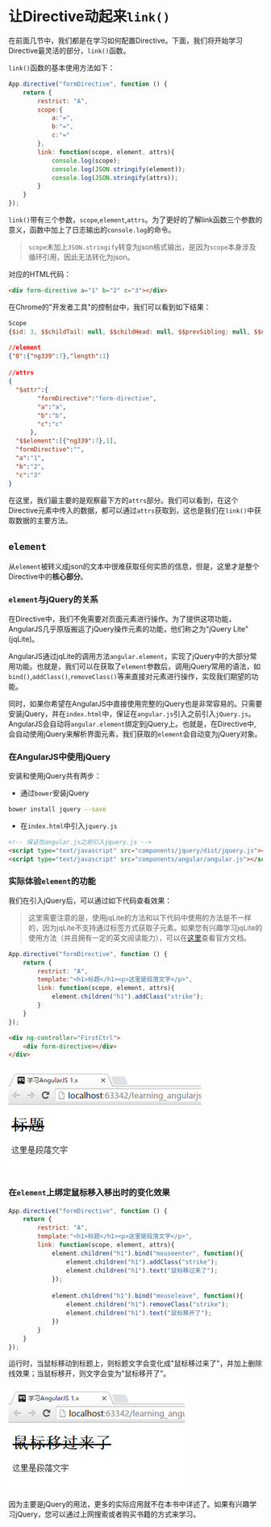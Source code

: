 # 让Directive动起来`link()`
在前面几节中，我们都是在学习如何配置Directive。下面，我们将开始学习Directive最灵活的部分，`link()`函数。

`link()`函数的基本使用方法如下：

```javascript
App.directive("formDirective", function () {
    return {
        restrict: "A",
        scope:{
            a:"=",
            b:"=",
            c:"="
        },
        link: function(scope, element, attrs){
            console.log(scope);
            console.log(JSON.stringify(element));
            console.log(JSON.stringify(attrs));
        }
    }
});
```

`link()`带有三个参数，`scope`,`element`,`attrs`。为了更好的了解link函数三个参数的意义，函数中加上了日志输出的`console.log`的命令。

> `scope`未加上`JSON.stringify`转变为json格式输出，是因为`scope`本身涉及循环引用，因此无法转化为json。

对应的HTML代码：

```html
<div form-directive a="1" b="2" c="3"></div>
```

在Chrome的"开发者工具"的控制台中，我们可以看到如下结果：

```javascript
Scope
{$id: 3, $$childTail: null, $$childHead: null, $$prevSibling: null, $$nextSibling: null…}
```

```json
//element
{"0":{"ng339":7},"length":1}

//attrs
{
  "$attr":{
        "formDirective":"form-directive",
        "a":"a",
        "b":"b",
        "c":"c"
      },
  "$$element":[{"ng339":7},1],
  "formDirective":"",
  "a":"1",
  "b":"2",
  "c":"3"
}
```

在这里，我们最主要的是观察最下方的`attrs`部分。我们可以看到，在这个Directive元素中传入的数据，都可以通过`attrs`获取到，这也是我们在`link()`中获取数据的主要方法。

## `element`
从`element`被转义成json的文本中很难获取任何实质的信息，但是，这里才是整个Directive中的**核心部分**。

### `element`与jQuery的关系
在Directive中，我们不免需要对页面元素进行操作。为了提供这项功能，AngularJS几乎原版搬运了jQuery操作元素的功能，他们称之为"jQuery Lite"(jqLite)。

AngularJS通过jqLite的调用方法`angular.element`，实现了jQuery中的大部分常用功能。也就是，我们可以在获取了`element`参数后，调用jQuery常用的语法，如`bind()`,`addClass()`,`removeClass()`等来直接对元素进行操作，实现我们期望的功能。

同时，如果你希望在AngularJS中直接使用完整的jQuery也是非常容易的。只需要安装jQuery，并在`index.html`中，保证在`angular.js`引入之前引入`jQuery.js`。AngularJS会自动将`angular.element`绑定到jQuery上。也就是，在Directive中,会自动使用jQuery来解析界面元素，我们获取的`element`会自动变为jQuery对象。

### 在AngularJS中使用jQuery
安装和使用jQuery共有两步：
- 通过`bower`安装jQuery

```bash
bower install jquery --save
```

- 在`index.html`中引入`jquery.js`

```html
<!-- 保证在angular.js之前引入jquery.js -->
<script type="text/javascript" src="components/jquery/dist/jquery.js"></script>
<script type="text/javascript" src="components/angular/angular.js"></script>
```

### 实际体验`element`的功能
我们在引入jQuery后，可以通过如下代码查看效果：

> 这里需要注意的是，使用jqLite的方法和以下代码中使用的方法是不一样的，因为jqLite不支持通过标签方式获取子元素。如果您有兴趣学习jqLite的使用方法（并且拥有一定的英文阅读能力），可以在[这里](https://docs.angularjs.org/api/ng/function/angular.element)查看官方文档。

```javascript
App.directive("formDirective", function () {
    return {
        restrict: "A",
        template:"<h1>标题</h1><p>这里是段落文字</p>",
        link: function(scope, element, attrs){
            element.children("h1").addClass("strike");
        }
    }
});
```

```html
<div ng-controller="FirstCtrl">
    <div form-directive></div>
</div>
```

![图5-12 element的使用](./pic/0512.png)

### 在`element`上绑定鼠标移入移出时的变化效果

```javascript
App.directive("formDirective", function () {
    return {
        restrict: "A",
        template:"<h1>标题</h1><p>这里是段落文字</p>",
        link: function(scope, element, attrs){
            element.children("h1").bind("mouseenter", function(){
                element.children("h1").addClass("strike");
                element.children("h1").text("鼠标移过来了");
            });

            element.children("h1").bind("mouseleave", function(){
                element.children("h1").removeClass("strike");
                element.children("h1").text("鼠标移开了");
            })
        }
    }
});
```

运行时，当鼠标移动到标题上，则标题文字会变化成"鼠标移过来了"，并加上删除线效果；当鼠标移开，则文字会变为"鼠标移开了"。

![图5-13 element的使用](./pic/0513.png)

因为主要是jQuery的用法，更多的实际应用就不在本书中详述了。如果有兴趣学习jQuery，您可以通过上网搜索或者购买书籍的方式来学习。
